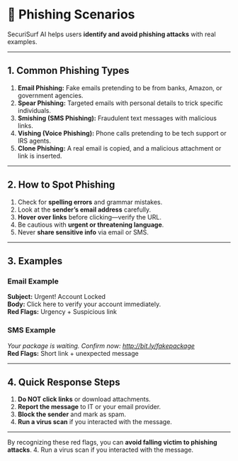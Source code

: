 # 🎣 Phishing Scenarios

SecuriSurf AI helps users **identify and avoid phishing attacks** with real examples.

---

## 1. Common Phishing Types
1. **Email Phishing:** Fake emails pretending to be from banks, Amazon, or government agencies.
2. **Spear Phishing:** Targeted emails with personal details to trick specific individuals.
3. **Smishing (SMS Phishing):** Fraudulent text messages with malicious links.
4. **Vishing (Voice Phishing):** Phone calls pretending to be tech support or IRS agents.
5. **Clone Phishing:** A real email is copied, and a malicious attachment or link is inserted.

---

## 2. How to Spot Phishing
1. Check for **spelling errors** and grammar mistakes.
2. Look at the **sender’s email address** carefully.
3. **Hover over links** before clicking—verify the URL.
4. Be cautious with **urgent or threatening language**.
5. Never **share sensitive info** via email or SMS.

---

## 3. Examples

### Email Example
**Subject:** Urgent! Account Locked  
**Body:** Click here to verify your account immediately.  
**Red Flags:** Urgency + Suspicious link

### SMS Example
*Your package is waiting. Confirm now: http://bit.ly/fakepackage*  
**Red Flags:** Short link + unexpected message

---

## 4. Quick Response Steps
1. **Do NOT click links** or download attachments.
2. **Report the message** to IT or your email provider.
3. **Block the sender** and mark as spam.
4. **Run a virus scan** if you interacted with the message.

---

By recognizing these red flags, you can **avoid falling victim to phishing attacks**.
4.	Run a virus scan if you interacted with the message.
